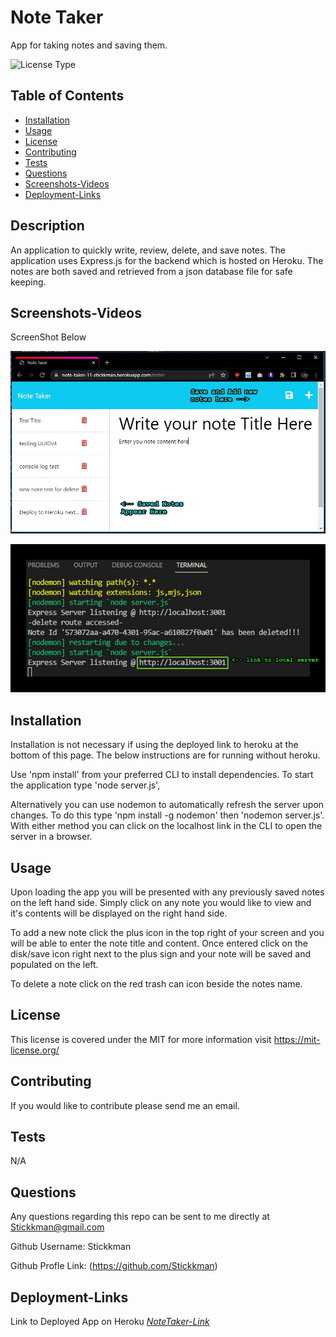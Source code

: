 # Note Taker
App for taking notes and saving them.

![License Type](https://shields.io/badge/license-MIT-blue)
## Table of Contents
* [Installation](#installation)
* [Usage](#usage)
* [License](#license)
* [Contributing](#contributing)
* [Tests](#tests)
* [Questions](#questions)
* [Screenshots-Videos](#screenshots-videos)
* [Deployment-Links](#deployment-links)

## Description
An application to quickly write, review, delete, and save notes.  The application uses Express.js for the backend which is hosted on Heroku.  The notes are both saved and retrieved from a json database file for safe keeping.   

## Screenshots-Videos
ScreenShot Below

![Application Demo Screenshot1](https://github.com/Stickkman/noteTaker11/blob/main/screenshots/screenshot01.jpg?raw=true)

![Application Demo Screenshot1](https://github.com/Stickkman/noteTaker11/blob/main/screenshots/screenshot02.jpg?raw=true)

## Installation
Installation is not necessary if using the deployed link to heroku at the bottom of this page.  The below instructions are for running without heroku.

Use 'npm install' from your preferred CLI to install dependencies. 
To start the application type 'node server.js',

Alternatively you can use nodemon to automatically refresh the server upon changes.
To do this type 'npm install -g nodemon' then 'nodemon server.js'.
With either method you can click on the localhost link in the CLI to open the server in a browser.

## Usage
Upon loading the app you will be presented with any previously saved notes on the left hand side.  Simply click on any note you would like to view and it's contents will be displayed on the right hand side.

To add a new note click the plus icon in the top right of your screen and you will be able to enter the note title and content.  Once entered click on the disk/save icon right next to the plus sign and your note will be saved and populated on the left.

To delete a note click on the red trash can icon beside the notes name.

## License
This license is covered under the MIT
 for more information visit https://mit-license.org/

## Contributing
If you would like to contribute please send me an email.

## Tests
N/A

## Questions
Any questions regarding this repo can be sent to me directly at Stickkman@gmail.com

Github Username: Stickkman

Github Profle Link: (https://github.com/Stickkman)

## Deployment-Links
Link to Deployed App on Heroku
[*NoteTaker-Link*](https://note-taker-11-stickkman.herokuapp.com/)

